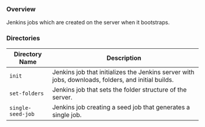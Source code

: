 ### Overview

Jenkins jobs which are created on the server when it bootstraps.

### Directories

| Directory Name        | Description                                                                                        |
|-----------------------|----------------------------------------------------------------------------------------------------|
| `init`                | Jenkins job that initializes the Jenkins server with jobs, downloads, folders, and initial builds. |
| `set-folders`         | Jenkins job that sets the folder structure of the server.                                          |
| `single-seed-job`     | Jenkins job creating a seed job that generates a single job.                                       |